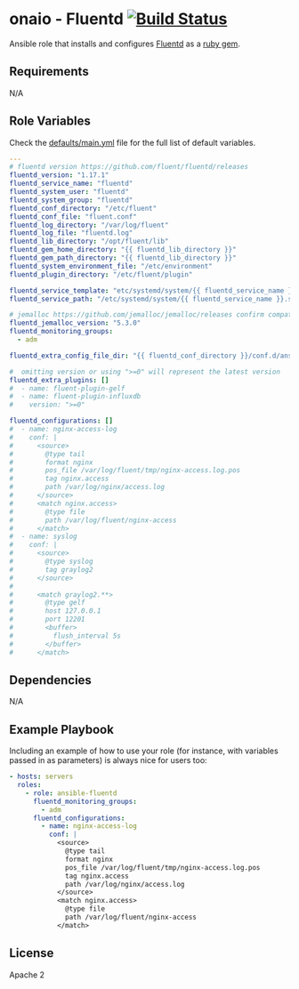 onaio - Fluentd [![Build Status](https://github.com/onaio/ansible-fluentd/workflows/CI/badge.svg)](https://github.com/onaio/ansible-fluentd/actions?query=workflow%3ACI)
=========

Ansible role that installs and configures [Fluentd](https://docs.fluentd.org/) as a [ruby gem](https://docs.fluentd.org/installation/install-by-gem).

Requirements
------------

N/A

Role Variables
--------------

Check the [defaults/main.yml](./defaults/main.yml) file for the full list of default variables.

```yml
---
# fluentd version https://github.com/fluent/fluentd/releases
fluentd_version: "1.17.1"
fluentd_service_name: "fluentd"
fluentd_system_user: "fluentd"
fluentd_system_group: "fluentd"
fluentd_conf_directory: "/etc/fluent"
fluentd_conf_file: "fluent.conf"
fluentd_log_directory: "/var/log/fluent"
fluentd_log_file: "fluentd.log"
fluentd_lib_directory: "/opt/fluent/lib"
fluentd_gem_home_directory: "{{ fluentd_lib_directory }}"
fluentd_gem_path_directory: "{{ fluentd_lib_directory }}"
fluentd_system_environment_file: "/etc/environment"
fluentd_plugin_directory: "/etc/fluent/plugin"

fluentd_service_template: "etc/systemd/system/{{ fluentd_service_name }}.service.j2"
fluentd_service_path: "/etc/systemd/system/{{ fluentd_service_name }}.service"

# jemalloc https://github.com/jemalloc/jemalloc/releases confirm compatibility from dockerfile https://github.com/fluent/fluentd-docker-image
fluentd_jemalloc_version: "5.3.0"
fluentd_monitoring_groups:
  - adm

fluentd_extra_config_file_dir: "{{ fluentd_conf_directory }}/conf.d/ansible"

#  omitting version or using ">=0" will represent the latest version
fluentd_extra_plugins: []
#  - name: fluent-plugin-gelf
#  - name: fluent-plugin-influxdb
#    version: ">=0"

fluentd_configurations: []
#  - name: nginx-access-log
#    conf: |
#      <source>
#        @type tail
#        format nginx
#        pos_file /var/log/fluent/tmp/nginx-access.log.pos
#        tag nginx.access
#        path /var/log/nginx/access.log
#      </source>
#      <match nginx.access>
#        @type file
#        path /var/log/fluent/nginx-access
#      </match>
#  - name: syslog
#    conf: |
#      <source>
#        @type syslog
#        tag graylog2
#      </source>
#
#      <match graylog2.**>
#        @type gelf
#        host 127.0.0.1
#        port 12201
#        <buffer>
#          flush_interval 5s
#        </buffer>
#      </match>
```

Dependencies
------------

N/A

Example Playbook
----------------

Including an example of how to use your role (for instance, with variables passed in as parameters) is always nice for users too:

```yml
- hosts: servers
  roles:
    - role: ansible-fluentd
      fluentd_monitoring_groups:
        - adm
      fluentd_configurations:
        - name: nginx-access-log
          conf: |
            <source>
              @type tail
              format nginx
              pos_file /var/log/fluent/tmp/nginx-access.log.pos
              tag nginx.access
              path /var/log/nginx/access.log
            </source>
            <match nginx.access>
              @type file
              path /var/log/fluent/nginx-access
            </match>
```

License
-------

Apache 2
